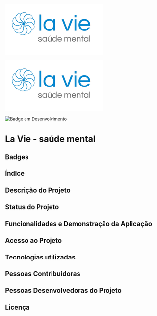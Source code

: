 ![Logodo projeto](./src/doc/img/logoDaLaVie.png)

<img  style="text-align:center;" src="./src/doc/img/logoDaLaVie.png" />

![Badge em Desenvolvimento](http://img.shields.io/static/v1?label=STATUS&message=EM%20DESENVOLVIMENTO&color=GREEN&style=for-the-badge)

# La Vie - saúde mental

## Badges

## Índice

## Descrição do Projeto

## Status do Projeto

## Funcionalidades e Demonstração da Aplicação

## Acesso ao Projeto

## Tecnologias utilizadas

## Pessoas Contribuidoras

## Pessoas Desenvolvedoras do Projeto

## Licença